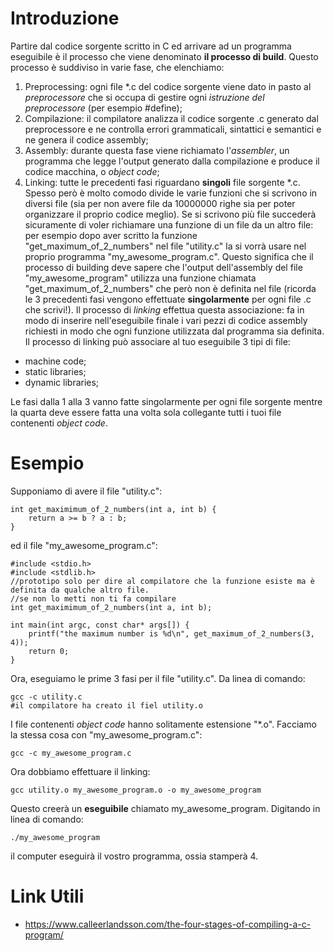 Introduzione
============

Partire dal codice sorgente scritto in C ed arrivare ad un programma eseguibile è il processo che viene denominato **il processo di build**. Questo processo è suddiviso in varie fase, che elenchiamo:

1. Preprocessing: ogni file *.c del codice sorgente viene dato in pasto al *preprocessore* che si occupa di gestire ogni *istruzione del preprocessore* (per esempio #define);
2. Compilazione: il compilatore analizza il codice sorgente .c generato dal preprocessore e ne controlla errori grammaticali, sintattici e semantici e ne genera il codice assembly;
3. Assembly: durante questa fase viene richiamato l'*assembler*, un programma che legge l'output generato dalla compilazione e produce il codice macchina, o *object code*;
4. Linking: tutte le precedenti fasi riguardano **singoli** file sorgente *.c. Spesso però è molto comodo divide le varie funzioni che si scrivono in diversi file (sia per non avere file da 10000000 righe sia per poter organizzare il proprio codice meglio). Se si scrivono più file succederà sicuramente di voler richiamare una funzione di un file da un altro file: per esempio dopo aver scritto la funzione "get_maximum_of_2_numbers" nel file "utility.c" la si vorrà usare nel proprio programma "my_awesome_program.c". Questo significa che il processo di building deve sapere che l'output dell'assembly del file "my_awesome_program" utilizza una funzione chiamata "get_maximum_of_2_numbers" che però non è definita nel file (ricorda le 3 precedenti fasi vengono effettuate **singolarmente** per ogni file .c che scrivi!). Il processo di *linking* effettua questa associazione: fa in modo di inserire nell'eseguibile finale i vari pezzi di codice assembly richiesti in modo che ogni funzione utilizzata dal programma sia definita. Il processo di linking può associare al tuo eseguibile 3 tipi di file:
 * machine code;
 * static libraries;
 * dynamic libraries;

Le fasi dalla 1 alla 3 vanno fatte singolarmente per ogni file sorgente mentre la quarta deve essere fatta una volta sola collegante tutti i tuoi file contenenti *object code*.

Esempio
=======

Supponiamo di avere il file "utility.c":

    int get_maximimum_of_2_numbers(int a, int b) {
        return a >= b ? a : b;
    }
    
ed il file "my_awesome_program.c":

    #include <stdio.h>
    #include <stdlib.h>
    //prototipo solo per dire al compilatore che la funzione esiste ma è definita da qualche altro file.
    //se non lo metti non ti fa compilare
    int get_maximimum_of_2_numbers(int a, int b);
    
    int main(int argc, const char* args[]) {
        printf("the maximum number is %d\n", get_maximum_of_2_numbers(3, 4));
        return 0;
    }
    
Ora, eseguiamo le prime 3 fasi per il file "utility.c". Da linea di comando:

    gcc -c utility.c
    #il compilatore ha creato il fiel utility.o
    
I file contenenti *object code* hanno solitamente estensione "*.o". Facciamo la stessa cosa con "my_awesome_program.c":

    gcc -c my_awesome_program.c

Ora dobbiamo effettuare il linking:

    gcc utility.o my_awesome_program.o -o my_awesome_program
    
Questo creerà un **eseguibile** chiamato my_awesome_program. Digitando in linea di comando:

    ./my_awesome_program
    
il computer eseguirà il vostro programma, ossia stamperà 4.

    
Link Utili
==========

* https://www.calleerlandsson.com/the-four-stages-of-compiling-a-c-program/
